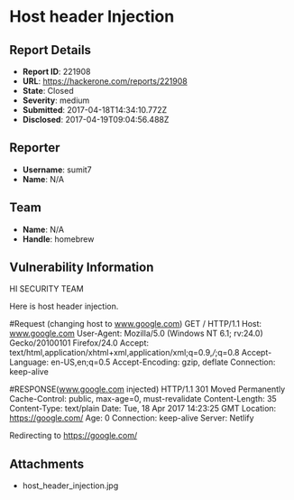# Host header Injection

## Report Details
- **Report ID**: 221908
- **URL**: https://hackerone.com/reports/221908
- **State**: Closed
- **Severity**: medium
- **Submitted**: 2017-04-18T14:34:10.772Z
- **Disclosed**: 2017-04-19T09:04:56.488Z

## Reporter
- **Username**: sumit7
- **Name**: N/A

## Team
- **Name**: N/A
- **Handle**: homebrew

## Vulnerability Information
HI SECURITY TEAM

Here is host header injection.

#Request (changing host to www.google.com)
GET / HTTP/1.1
Host: www.google.com
User-Agent: Mozilla/5.0 (Windows NT 6.1; rv:24.0) Gecko/20100101 Firefox/24.0
Accept: text/html,application/xhtml+xml,application/xml;q=0.9,*/*;q=0.8
Accept-Language: en-US,en;q=0.5
Accept-Encoding: gzip, deflate
Connection: keep-alive

#RESPONSE(www.google.com injected)
HTTP/1.1 301 Moved Permanently
Cache-Control: public, max-age=0, must-revalidate
Content-Length: 35
Content-Type: text/plain
Date: Tue, 18 Apr 2017 14:23:25 GMT
Location: https://google.com/
Age: 0
Connection: keep-alive
Server: Netlify

Redirecting to https://google.com/


## Attachments
- host_header_injection.jpg
